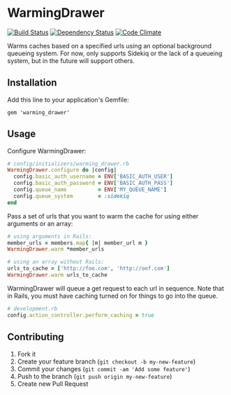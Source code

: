 # WarmingDrawer
[![Build Status](https://secure.travis-ci.org/echobind/warming_drawer.png?branch=master)](https://travis-ci.org/echobind/warming_drawer) [![Dependency Status](https://gemnasium.com/echobind/warming_drawer.png)](https://gemnasium.com/echobind/warming_drawer) [![Code Climate](https://codeclimate.com/badge.png)](https://codeclimate.com/github/echobind/warming_drawer)

Warms caches based on a specified urls using an optional background queueing system. For now, only supports Sidekiq or the lack of a queueing system, but in the future will support others.

## Installation

Add this line to your application's Gemfile:

    gem 'warming_drawer'

## Usage
Configure WarmingDrawer:

```ruby
# config/initializers/warming_drawer.rb
WarmingDrawer.configure do |config|
  config.basic_auth_username = ENV['BASIC_AUTH_USER']
  config.basic_auth_password = ENV['BASIC_AUTH_PASS']
  config.queue_name          = ENV['MY_QUEUE_NAME']
  config.queue_system        = :sidekiq
end
```

Pass a set of urls that you want to warm the cache for using either arguments or an array:

```ruby
# using arguments in Rails:
member_urls = members.map{ |m| member_url m }
WarmingDrawer.warm *member_urls

# using an array without Rails:
urls_to_cache = ['http://foo.com', 'http://oof.com']
WarmingDrawer.warm urls_to_cache
```

WarmingDrawer will queue a get request to each url in sequence. Note that in Rails, you must have caching turned on for things to go into the queue.

```ruby
# development.rb
config.action_controller.perform_caching = true
```

## Contributing

1. Fork it
2. Create your feature branch (`git checkout -b my-new-feature`)
3. Commit your changes (`git commit -am 'Add some feature'`)
4. Push to the branch (`git push origin my-new-feature`)
5. Create new Pull Request
